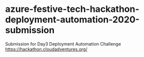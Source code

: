 # azure-festive-tech-hackathon-deployment-automation-2020-submission
Submission for Day3 Deployment Automation Challenge https://hackathon.cloudadventures.org/
